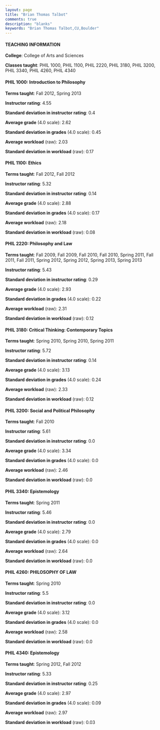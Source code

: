 ```yaml
---
layout: page
title: "Brian Thomas Talbot" 
comments: true
description: "blanks"
keywords: "Brian Thomas Talbot,CU,Boulder"
---
```

<head>
<script src="https://ajax.googleapis.com/ajax/libs/jquery/2.1.3/jquery.min.js"></script>
<script src="https://dl.dropboxusercontent.com/s/pc42nxpaw1ea4o9/highcharts.js?dl=0"></script>
<!-- <script src="../assets/js/highcharts.js"></script> -->
<style type="text/css">@font-face {
	font-family: "Bebas Neue";
	src: url(https://www.filehosting.org/file/details/544349/BebasNeue Regular.otf) format("opentype");
	}
	h1.Bebas { 
		font-family: "Bebas Neue", Verdana, Tahoma;
	}
</style>
</head>
	   
#### TEACHING INFORMATION

**College**: College of Arts and Sciences

**Classes taught**: PHIL 1000, PHIL 1100, PHIL 2220, PHIL 3180, PHIL 3200, PHIL 3340, PHIL 4260, PHIL 4340

#### PHIL 1000: Introduction to Philosophy

**Terms taught**: Fall 2012, Spring 2013

**Instructor rating**: 4.55

**Standard deviation in instructor rating**: 0.4

**Average grade** (4.0 scale): 2.62

**Standard deviation in grades** (4.0 scale): 0.45

**Average workload** (raw): 2.03

**Standard deviation in workload** (raw): 0.17

#### PHIL 1100: Ethics

**Terms taught**: Fall 2012, Fall 2012

**Instructor rating**: 5.32

**Standard deviation in instructor rating**: 0.14

**Average grade** (4.0 scale): 2.88

**Standard deviation in grades** (4.0 scale): 0.17

**Average workload** (raw): 2.18

**Standard deviation in workload** (raw): 0.08

#### PHIL 2220: Philosophy and Law

**Terms taught**: Fall 2009, Fall 2009, Fall 2010, Fall 2010, Spring 2011, Fall 2011, Fall 2011, Spring 2012, Spring 2012, Spring 2013, Spring 2013

**Instructor rating**: 5.43

**Standard deviation in instructor rating**: 0.29

**Average grade** (4.0 scale): 2.93

**Standard deviation in grades** (4.0 scale): 0.22

**Average workload** (raw): 2.31

**Standard deviation in workload** (raw): 0.12

#### PHIL 3180: Critical Thinking: Contemporary Topics

**Terms taught**: Spring 2010, Spring 2010, Spring 2011

**Instructor rating**: 5.72

**Standard deviation in instructor rating**: 0.14

**Average grade** (4.0 scale): 3.13

**Standard deviation in grades** (4.0 scale): 0.24

**Average workload** (raw): 2.33

**Standard deviation in workload** (raw): 0.12

#### PHIL 3200: Social and Political Philosophy

**Terms taught**: Fall 2010

**Instructor rating**: 5.61

**Standard deviation in instructor rating**: 0.0

**Average grade** (4.0 scale): 3.34

**Standard deviation in grades** (4.0 scale): 0.0

**Average workload** (raw): 2.46

**Standard deviation in workload** (raw): 0.0

#### PHIL 3340: Epistemology

**Terms taught**: Spring 2011

**Instructor rating**: 5.46

**Standard deviation in instructor rating**: 0.0

**Average grade** (4.0 scale): 2.79

**Standard deviation in grades** (4.0 scale): 0.0

**Average workload** (raw): 2.64

**Standard deviation in workload** (raw): 0.0

#### PHIL 4260: PHILOSOPHY OF LAW

**Terms taught**: Spring 2010

**Instructor rating**: 5.5

**Standard deviation in instructor rating**: 0.0

**Average grade** (4.0 scale): 3.12

**Standard deviation in grades** (4.0 scale): 0.0

**Average workload** (raw): 2.58

**Standard deviation in workload** (raw): 0.0

#### PHIL 4340: Epistemology

**Terms taught**: Spring 2012, Fall 2012

**Instructor rating**: 5.33

**Standard deviation in instructor rating**: 0.25

**Average grade** (4.0 scale): 2.97

**Standard deviation in grades** (4.0 scale): 0.09

**Average workload** (raw): 2.97

**Standard deviation in workload** (raw): 0.03

